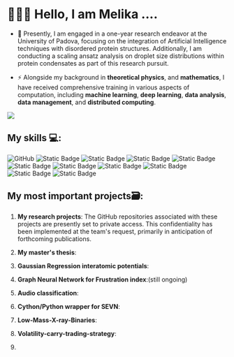# 💁🏻‍♀️ Hello, I am Melika ....


- 🔭 Presently, I am engaged in a one-year research endeavor at the University of Padova, focusing on the integration of Artificial Intelligence techniques with disordered protein structures. Additionally, I am conducting a scaling ansatz analysis on droplet size distributions within protein condensates as part of this research pursuit.

- ⚡ Alongside my background in **theoretical physics**, and **mathematics**, I have received comprehensive training in various aspects of computation, including **machine learning**, **deep learning**, **data analysis**, **data management**, and **distributed computing**.

[![](https://visitcount.itsvg.in/api?id=MELIKAKMM&label=Profile%20Views&color=0&icon=0&pretty=true)](https://visitcount.itsvg.in)

## My skills 💻:
![GitHub](https://img.shields.io/badge/Github-purple?style=plastic&logo=github)
![Static Badge](https://img.shields.io/badge/C%2B%2B-white?style=plastic&logo=cplusplus&logoColor=%2300599C)
![Static Badge](https://img.shields.io/badge/Python-white?style=plastic&logo=python&logoColor=%233776AB)
![Static Badge](https://img.shields.io/badge/R-cyan?style=plastic&logo=R&logoColor=%23276DC3)
![Static Badge](https://img.shields.io/badge/Pytorch-white?style=plastic&logo=Pytorch&logoColor=%23EE4C2C)
![Static Badge](https://img.shields.io/badge/keras-white?style=plastic&logo=keras&logoColor=%23D00000)
![Static Badge](https://img.shields.io/badge/Tensorflow-white?style=plastic&logo=tensorflow&logoColor=%23FF6F00)
![Static Badge](https://img.shields.io/badge/Gitlab-black?style=plastic&logo=gitlab&logoColor=%23FC6D26&labelColor=white)
![Static Badge](https://img.shields.io/badge/Dask-red?style=plastic&logo=Dask&logoColor=%23FC6E6B&labelColor=white)
![Static Badge](https://img.shields.io/badge/docker-grey?logo=docker&logoColor=%232496ED)
![Static Badge](https://img.shields.io/badge/mysql-white?logo=mysql&logoColor=%234479A1)








## My most important projects🗃️:

1. **My research projects**: The GitHub repositories associated with these projects are presently set to private access. This confidentiality has been implemented at the team's request, primarily in anticipation of forthcoming publications.
 
2. **My master's thesis**:
3. **Gaussian Regression interatomic potentials**:
4. **Graph Neural Network for Frustration index**:(still ongoing)
5. **Audio classification**:
6. **Cython/Python wrapper for SEVN**:
7. **Low-Mass-X-ray-Binaries**:
8. **Volatility-carry-trading-strategy**:
9.

